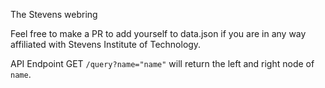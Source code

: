 The Stevens webring

Feel free to make a PR to add yourself to data.json if you are in any way
affiliated with Stevens Institute of Technology.

API Endpoint
GET `/query?name="name"` will return the left and right node of `name`.
